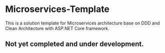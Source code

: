 # Microservices-Template

This is a solution template for Microservices architecture base on DDD and Clean Architecture with ASP.NET Core framework.

## Not yet completed and under development.

